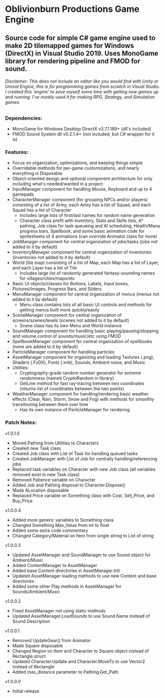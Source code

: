 # Oblivionburn Productions Game Engine
## Source code for simple C# game engine used to make 2D tilemapped games for Windows (DirectX) in Visual Studio 2019. Uses MonoGame library for rendering pipeline and FMOD for sound.
###### Disclaimer: This does not include an editor like you would find with Unity or Unreal Engine, this is for programming games from scratch in Visual Studio. I created this 'engine' to save myself some time with getting new games up and running. I've mostly used it for making RPG, Strategy, and Simulation games.

### Dependencies:
- MonoGame for Windows Desktop DirectX v3.7.1.189+ (dll's included)
- FMOD Sound System dll v0.2.1.4+ (not included, but C# wrapper for it is)

### Features:
- Focus on organization, optimizations, and keeping things simple
- Overridable methods for per-game customizations, and nearly everything is Disposable
- Object-oriented design and optional component architecture for only including what's needed/wanted in a project
- InputManager component for handling Mouse, Keyboard and up to 4 gamepads
- CharacterManager component (for grouping NPCs and/or players) consisting of a list of Army, each Army has a list of Squad, and each Squad has a list of Character 
  - Includes large lists of first/last names for random name generation
  - Character class prefit with Inventory, Stats and Skills lists, A* pathing, Job class for task queueing and AI scheduling, Health/Mana progress bars, Spellbook, and some basic animation code for spritesheets of 4 animations (can override Animator class for more)
- JobManager component for central organization of jobs/tasks (jobs not added to it by default)
- InventoryManager component for central organization of inventories (inventories not added to it by default)
- World (tile map) consisting of a list of Map, each Map has a list of Layer, and each Layer has a list of Tile
  - Includes large list of randomly generated fantasy-sounding names for villages/cities/maps/etc
- Basic UI objects/classes for Buttons, Labels, Input boxes, Pictures/Images, Progress Bars, and Sliders
- MenuManager component for central organization of menus (menus not added to it by default)
  - Menu class contains lists of all basic UI controls and methods for getting menus built more quickly/easily
- SceneManager component for central organization of screens/scenes/levels (scenes not added to it by default)
  - Scene class has its own Menu and World instance
- SoundManager component for handling basic playing/pausing/stopping and volume control of sounds/music/etc using FMOD
- SpellbookManager component for central organization of spellbooks (none are added to it by default)
- ParticleManager component for handling particles
- AssetManager component for organizing and loading Textures (.png), Shaders (.FxDX), Fonts (.xnb), Sounds, Ambient noise, and Music
- Utilities:
  - Cryptography-grade random number generator for extreme randomness (named CryptoRandom in library)
  - GetLine method for fast ray-tracing between two coordinates (returns list of coordinates between the two points)
- WeatherManager component for handling/rendering basic weather effects (Clear, Rain, Storm, Snow and Fog) with methods for smoothly transitioning between them over time
  - Has its own instance of ParticleManager for rendering

### Patch Notes:
v1.0.1.0
- Moved Pathing from Utilities to Characters
- Created new Task class
- Created Job class with List of Task for handling queued tasks
- Created JobManager with List of Job for centrally handling/referencing jobs
- Replaced task variables on Character with new Job class (all variables removed exist in new Task class)
- Removed Patience variable on Character
- Added Job and Pathing disposal to Character.Dispose()
- Made ALocation disposable
- Replaced Price variable on Something class with Cost, Sell_Price, and Buy_Price

v1.0.0.4
- Added more generic variables to Something class
- Changed Something.Max_Value from int to float
- Added some extra code commentary
- Changed Category/Material on Item from single string to List of string

v1.0.0.3
- Updated AssetManager and SoundManager to use Sound object for Ambient/Music
- Added ContentManager to AssetManager
- Added base Content directories in AssetManager.Init
- Updated AssetManager loading methods to use new Content and base directories
- Added some other Play methods in AssetManager for Sounds/Ambient/Music

v1.0.0.2
- Fixed AssetManager not using static methods
- Updated AssetManager.LoadSounds to use Sound.Name instead of Sound.Description

v1.0.0.1
- Removed UpdateGear() from Animator
- Made Square disposable
- Changed Region on Item and Character to Square object instead of Rectangle struct
- Updated Character.Update and Character.MoveTo to use Vector2 instead of Rectangle
- Added max_distance parameter to Pathing.Get_Path

v1.0.0.0
- Initial release


